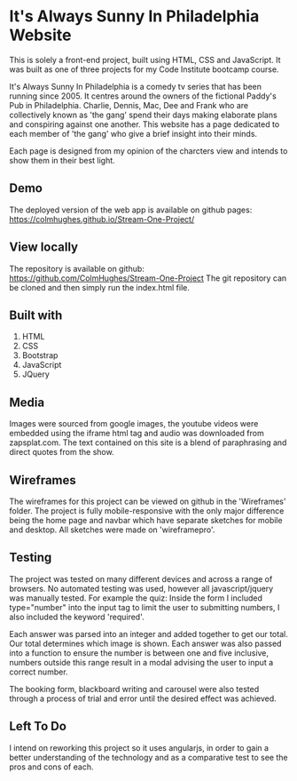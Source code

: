 # It's Always Sunny In Philadelphia Website
This is solely a front-end project, built using HTML, CSS and JavaScript.
It was built as one of three projects for my Code Institute bootcamp course.

It's Always Sunny In Philadelphia is a comedy tv series that has been running since 2005.
It centres around the owners of the fictional Paddy's Pub in Philadelphia. Charlie, Dennis, Mac, Dee and Frank who are
collectively known as 'the gang' spend their days making elaborate plans and conspiring against one another.
This website has a page dedicated to each member of 'the gang' who give a brief insight into their minds.
 
Each page is designed from my opinion of the charcters view and intends to show them in their
best light.

## Demo
The deployed version of the web app is available on github pages: https://colmhughes.github.io/Stream-One-Project/

## View locally
The repository is available on github: https://github.com/ColmHughes/Stream-One-Project
The git repository can be cloned and then simply run the index.html file.

## Built with 
1. HTML
2. CSS
3. Bootstrap
4. JavaScript
5. JQuery


## Media
Images were sourced from google images, the youtube videos were embedded using the iframe
html tag and audio was downloaded from zapsplat.com. The text contained on this site is
a blend of paraphrasing and direct quotes from the show.


## Wireframes
The wireframes for this project can be viewed on github in the 'Wireframes' folder. The project is
fully mobile-responsive with the only major difference being the home page and navbar which have separate sketches
for mobile and desktop. All sketches were made on 'wireframepro'.

## Testing
The project was tested on many different devices and across a range of browsers.
No automated testing was used, however all javascript/jquery was manually tested.
For example the quiz:
Inside the form I included type="number" into the input tag to limit the user to submitting numbers, I also
included the keyword 'required'.

Each answer was parsed into an integer and added together to get our total. Our total determines which image is shown.
Each answer was also passed into a function to ensure the number is between one and five inclusive, numbers outside this
range result in a modal advising the user to input a correct number.

The booking form, blackboard writing and carousel were also tested through a process of trial and error until the
desired effect was achieved.


## Left To Do
I intend on reworking this project so it uses angularjs, in order to gain a better understanding of the technology and
as a comparative test to see the pros and cons of each.





